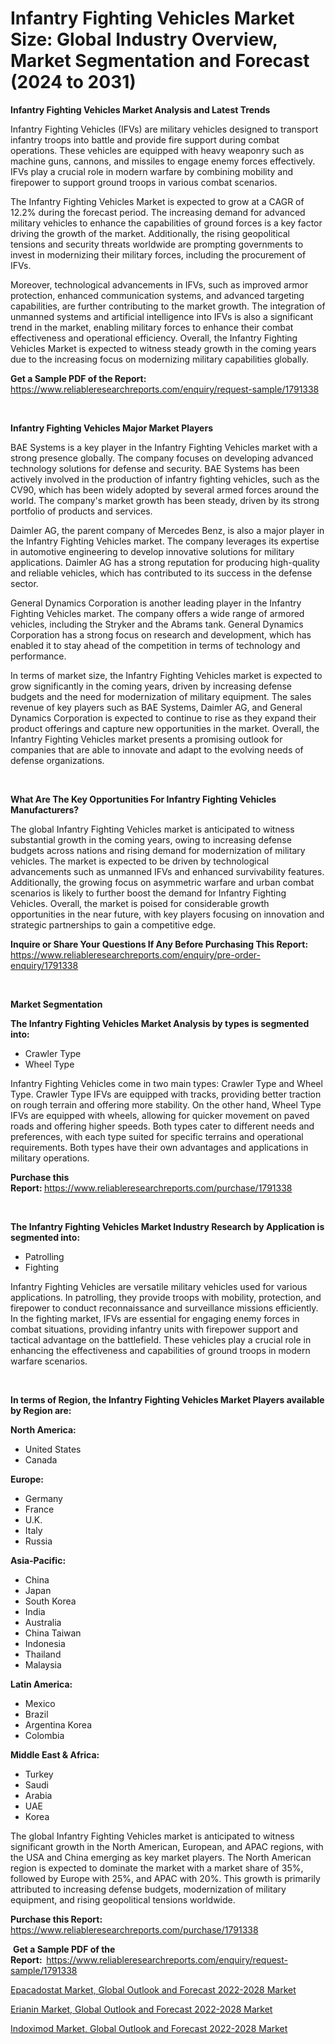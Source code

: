 <p><h1>Infantry Fighting Vehicles Market Size: Global Industry Overview, Market Segmentation and Forecast (2024 to 2031)</h1></p><p><strong>Infantry Fighting Vehicles Market Analysis and Latest Trends</strong></p>
<p><p>Infantry Fighting Vehicles (IFVs) are military vehicles designed to transport infantry troops into battle and provide fire support during combat operations. These vehicles are equipped with heavy weaponry such as machine guns, cannons, and missiles to engage enemy forces effectively. IFVs play a crucial role in modern warfare by combining mobility and firepower to support ground troops in various combat scenarios.</p><p>The Infantry Fighting Vehicles Market is expected to grow at a CAGR of 12.2% during the forecast period. The increasing demand for advanced military vehicles to enhance the capabilities of ground forces is a key factor driving the growth of the market. Additionally, the rising geopolitical tensions and security threats worldwide are prompting governments to invest in modernizing their military forces, including the procurement of IFVs.</p><p>Moreover, technological advancements in IFVs, such as improved armor protection, enhanced communication systems, and advanced targeting capabilities, are further contributing to the market growth. The integration of unmanned systems and artificial intelligence into IFVs is also a significant trend in the market, enabling military forces to enhance their combat effectiveness and operational efficiency. Overall, the Infantry Fighting Vehicles Market is expected to witness steady growth in the coming years due to the increasing focus on modernizing military capabilities globally.</p></p>
<p><strong>Get a Sample PDF of the Report:&nbsp;</strong> <a href="https://www.reliableresearchreports.com/enquiry/request-sample/1791338">https://www.reliableresearchreports.com/enquiry/request-sample/1791338</a></p>
<p>&nbsp;</p>
<p><strong>Infantry Fighting Vehicles Major Market Players</strong></p>
<p><p>BAE Systems is a key player in the Infantry Fighting Vehicles market with a strong presence globally. The company focuses on developing advanced technology solutions for defense and security. BAE Systems has been actively involved in the production of infantry fighting vehicles, such as the CV90, which has been widely adopted by several armed forces around the world. The company's market growth has been steady, driven by its strong portfolio of products and services.</p><p>Daimler AG, the parent company of Mercedes Benz, is also a major player in the Infantry Fighting Vehicles market. The company leverages its expertise in automotive engineering to develop innovative solutions for military applications. Daimler AG has a strong reputation for producing high-quality and reliable vehicles, which has contributed to its success in the defense sector.</p><p>General Dynamics Corporation is another leading player in the Infantry Fighting Vehicles market. The company offers a wide range of armored vehicles, including the Stryker and the Abrams tank. General Dynamics Corporation has a strong focus on research and development, which has enabled it to stay ahead of the competition in terms of technology and performance.</p><p>In terms of market size, the Infantry Fighting Vehicles market is expected to grow significantly in the coming years, driven by increasing defense budgets and the need for modernization of military equipment. The sales revenue of key players such as BAE Systems, Daimler AG, and General Dynamics Corporation is expected to continue to rise as they expand their product offerings and capture new opportunities in the market. Overall, the Infantry Fighting Vehicles market presents a promising outlook for companies that are able to innovate and adapt to the evolving needs of defense organizations.</p></p>
<p>&nbsp;</p>
<p><strong>What Are The Key Opportunities For Infantry Fighting Vehicles Manufacturers?</strong></p>
<p><p>The global Infantry Fighting Vehicles market is anticipated to witness substantial growth in the coming years, owing to increasing defense budgets across nations and rising demand for modernization of military vehicles. The market is expected to be driven by technological advancements such as unmanned IFVs and enhanced survivability features. Additionally, the growing focus on asymmetric warfare and urban combat scenarios is likely to further boost the demand for Infantry Fighting Vehicles. Overall, the market is poised for considerable growth opportunities in the near future, with key players focusing on innovation and strategic partnerships to gain a competitive edge.</p></p>
<p><strong>Inquire or Share Your Questions If Any Before Purchasing This Report:</strong> <a href="https://www.reliableresearchreports.com/enquiry/pre-order-enquiry/1791338">https://www.reliableresearchreports.com/enquiry/pre-order-enquiry/1791338</a></p>
<p>&nbsp;</p>
<p><strong>Market Segmentation</strong></p>
<p><strong>The Infantry Fighting Vehicles Market Analysis by types is segmented into:</strong></p>
<p><ul><li>Crawler Type</li><li>Wheel Type</li></ul></p>
<p><p>Infantry Fighting Vehicles come in two main types: Crawler Type and Wheel Type. Crawler Type IFVs are equipped with tracks, providing better traction on rough terrain and offering more stability. On the other hand, Wheel Type IFVs are equipped with wheels, allowing for quicker movement on paved roads and offering higher speeds. Both types cater to different needs and preferences, with each type suited for specific terrains and operational requirements. Both types have their own advantages and applications in military operations.</p></p>
<p><strong>Purchase this Report:&nbsp;</strong><a href="https://www.reliableresearchreports.com/purchase/1791338">https://www.reliableresearchreports.com/purchase/1791338</a></p>
<p>&nbsp;</p>
<p><strong>The Infantry Fighting Vehicles Market Industry Research by Application is segmented into:</strong></p>
<p><ul><li>Patrolling</li><li>Fighting</li></ul></p>
<p><p>Infantry Fighting Vehicles are versatile military vehicles used for various applications. In patrolling, they provide troops with mobility, protection, and firepower to conduct reconnaissance and surveillance missions efficiently. In the fighting market, IFVs are essential for engaging enemy forces in combat situations, providing infantry units with firepower support and tactical advantage on the battlefield. These vehicles play a crucial role in enhancing the effectiveness and capabilities of ground troops in modern warfare scenarios.</p></p>
<p>&nbsp;</p>
<p><strong>In terms of Region, the Infantry Fighting Vehicles Market Players available by Region are:</strong></p>
<p>
    <p> <strong> North America: </strong>
        <ul>
            <li>United States</li>
            <li>Canada</li>
        </ul>
        </p> 
    <p> <strong> Europe: </strong>
        <ul>
            <li>Germany</li>
            <li>France</li>
            <li>U.K.</li>
            <li>Italy</li>
            <li>Russia</li>
        </ul>
        </p> 
    <p> <strong> Asia-Pacific: </strong>
        <ul>
            <li>China</li>
            <li>Japan</li>
            <li>South Korea</li>
            <li>India</li>
            <li>Australia</li>
            <li>China Taiwan</li>
            <li>Indonesia</li>
            <li>Thailand</li>
            <li>Malaysia</li>
        </ul>
        </p> 
    <p> <strong> Latin America: </strong>
        <ul>
            <li>Mexico</li>
            <li>Brazil</li>
            <li>Argentina Korea</li>
            <li>Colombia</li>
        </ul>
        </p> 
    <p> <strong> Middle East & Africa: </strong>
        <ul>
            <li>Turkey</li>
            <li>Saudi</li>
            <li>Arabia</li>
            <li>UAE</li>
            <li>Korea</li>
        </ul>
    </p>
    </p>
<p><p>The global Infantry Fighting Vehicles market is anticipated to witness significant growth in the North American, European, and APAC regions, with the USA and China emerging as key market players. The North American region is expected to dominate the market with a market share of 35%, followed by Europe with 25%, and APAC with 20%. This growth is primarily attributed to increasing defense budgets, modernization of military equipment, and rising geopolitical tensions worldwide.</p></p>
<p><strong>Purchase this Report: </strong><a href="https://www.reliableresearchreports.com/purchase/1791338">https://www.reliableresearchreports.com/purchase/1791338</a></p>
<p>&nbsp;<strong>Get a Sample PDF of the Report:&nbsp;&nbsp;</strong><a href="https://www.reliableresearchreports.com/enquiry/request-sample/1791338">https://www.reliableresearchreports.com/enquiry/request-sample/1791338</a></p>
<p><strong></strong></p>
<p><p><a href="https://view.publitas.com/reportprime-1/epacadostat-market-global-outlook-and-forecast-2022-2028-market-research-report-provides-thorough-industry-overview-which-offers-an-in-depth-analysis-of-product-trends-and-new-market-divisions/">Epacadostat Market, Global Outlook and Forecast 2022-2028 Market</a></p><p><a href="https://view.publitas.com/reportprime-1/erianin-market-global-outlook-and-forecast-2022-2028-market-size-growth-and-forecast-from-2023-2030/">Erianin Market, Global Outlook and Forecast 2022-2028 Market</a></p><p><a href="https://view.publitas.com/reportprime-1/indoximod-market-global-outlook-and-forecast-2022-2028-market-research-report-provides-critical-insights-that-can-help-shape-business-development-and-investment-strategies/">Indoximod Market, Global Outlook and Forecast 2022-2028 Market</a></p></p>
